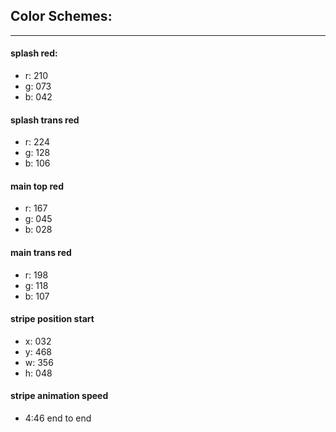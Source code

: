 ## Color Schemes:

-----

#### splash red:

* r: 210
* g: 073
* b: 042

#### splash trans red

* r: 224
* g: 128
* b: 106

#### main top red

* r: 167
* g: 045
* b: 028

#### main trans red

* r: 198
* g: 118
* b: 107

#### stripe position start

* x: 032
* y: 468
* w: 356
* h: 048

#### stripe animation speed

* 4:46 end to end
